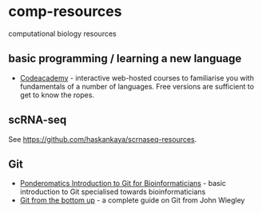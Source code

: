 # comp-resources
computational biology resources

## basic programming / learning a new language
- [Codeacademy](www.codeacademy.com) - interactive web-hosted courses to familiarise you with fundamentals of a number of languages. Free versions are sufficient to get to know the ropes.

## scRNA-seq
See https://github.com/haskankaya/scrnaseq-resources.

## Git
- [Ponderomatics Introduction to Git for Bioinformaticians](http://ponderomatics.nfshost.com/git.html) - basic introduction to Git specialised towards bioinformaticians
- [Git from the bottom up](jwiegley.github.io/git-from-the-bottom-up)  - a complete guide on Git from John Wiegley
